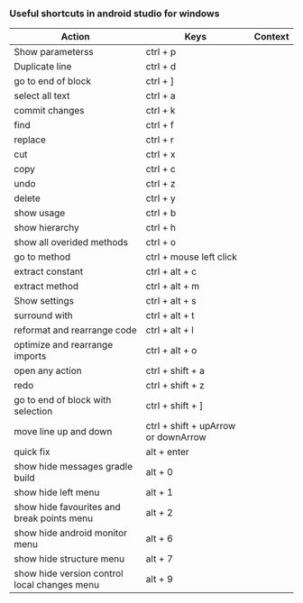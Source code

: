 
### Useful shortcuts in android studio for windows

| Action           | Keys          | Context       | 
| ---------------- | ------------- |:-------------:|
| Show parameterss       |  ctrl + p       |               |
| Duplicate line      |  ctrl + d     |               |
| go to end of block | ctrl + ] |   |
| select all text | ctrl + a |   |
| commit changes |  ctrl + k |   |
| find |  ctrl + f |   |
| replace |  ctrl + r |   |
| cut |  ctrl + x |   |
| copy |  ctrl + c |   |
| undo |  ctrl + z |   |
| delete |  ctrl + y |   |
| show usage |  ctrl + b |   |
| show hierarchy |  ctrl + h |   |
| show all overided methods | ctrl + o |   |
| go to method  | ctrl + mouse left click |   |
| extract constant |  ctrl + alt + c |   |
| extract method |  ctrl + alt + m |   |
| Show settings      |  ctrl + alt + s       |               |
|surround with |  ctrl + alt + t |   |
| reformat and rearrange code |  ctrl + alt + l |   |
|optimize and rearrange imports |  ctrl + alt + o |   |
| open any action |  ctrl + shift + a |   |
| redo |  ctrl + shift + z |   |
| go to end of block with selection | ctrl + shift + ] |   |
| move line up and down | ctrl + shift + upArrow or downArrow |   |
| quick fix | alt + enter |   |
| show hide messages gradle build | alt + 0 |   |
| show hide left menu | alt + 1 |   |
| show hide favourites and break points menu | alt + 2 |   |
| show hide android monitor menu | alt + 6 |   |
| show hide structure menu | alt + 7 |   |
| show hide version control local changes menu | alt + 9 |   |
